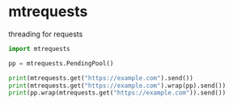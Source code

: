 # mtrequests
threading for requests


```python
import mtrequests

pp = mtrequests.PendingPool()

print(mtrequests.get("https://example.com").send())
print(mtrequests.get("https://example.com").wrap(pp).send())
print(pp.wrap(mtrequests.get("https://example.com")).send())
```